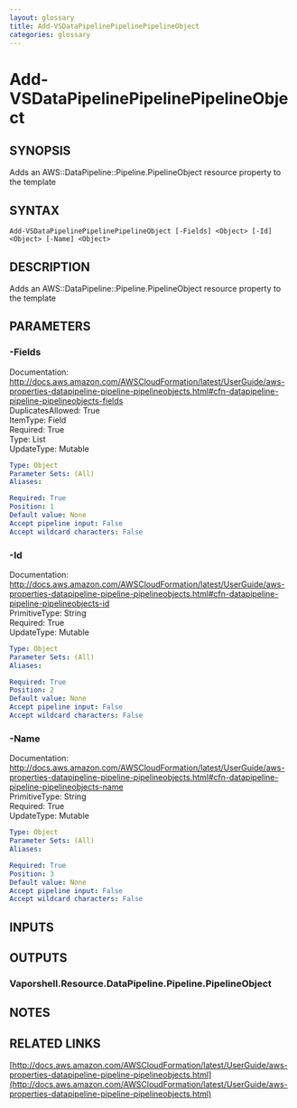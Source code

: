 ```yaml
---
layout: glossary
title: Add-VSDataPipelinePipelinePipelineObject
categories: glossary
---
```


# Add-VSDataPipelinePipelinePipelineObject

## SYNOPSIS
Adds an AWS::DataPipeline::Pipeline.PipelineObject resource property to the template

## SYNTAX

```
Add-VSDataPipelinePipelinePipelineObject [-Fields] <Object> [-Id] <Object> [-Name] <Object>
```

## DESCRIPTION
Adds an AWS::DataPipeline::Pipeline.PipelineObject resource property to the template

## PARAMETERS

### -Fields
Documentation: http://docs.aws.amazon.com/AWSCloudFormation/latest/UserGuide/aws-properties-datapipeline-pipeline-pipelineobjects.html#cfn-datapipeline-pipeline-pipelineobjects-fields    
DuplicatesAllowed: True    
ItemType: Field    
Required: True    
Type: List    
UpdateType: Mutable

```yaml
Type: Object
Parameter Sets: (All)
Aliases: 

Required: True
Position: 1
Default value: None
Accept pipeline input: False
Accept wildcard characters: False
```

### -Id
Documentation: http://docs.aws.amazon.com/AWSCloudFormation/latest/UserGuide/aws-properties-datapipeline-pipeline-pipelineobjects.html#cfn-datapipeline-pipeline-pipelineobjects-id    
PrimitiveType: String    
Required: True    
UpdateType: Mutable

```yaml
Type: Object
Parameter Sets: (All)
Aliases: 

Required: True
Position: 2
Default value: None
Accept pipeline input: False
Accept wildcard characters: False
```

### -Name
Documentation: http://docs.aws.amazon.com/AWSCloudFormation/latest/UserGuide/aws-properties-datapipeline-pipeline-pipelineobjects.html#cfn-datapipeline-pipeline-pipelineobjects-name    
PrimitiveType: String    
Required: True    
UpdateType: Mutable

```yaml
Type: Object
Parameter Sets: (All)
Aliases: 

Required: True
Position: 3
Default value: None
Accept pipeline input: False
Accept wildcard characters: False
```

## INPUTS

## OUTPUTS

### Vaporshell.Resource.DataPipeline.Pipeline.PipelineObject

## NOTES

## RELATED LINKS

[http://docs.aws.amazon.com/AWSCloudFormation/latest/UserGuide/aws-properties-datapipeline-pipeline-pipelineobjects.html](http://docs.aws.amazon.com/AWSCloudFormation/latest/UserGuide/aws-properties-datapipeline-pipeline-pipelineobjects.html)


